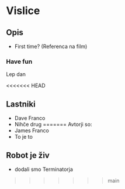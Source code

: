 # Vislice

## Opis
- First time?
(Referenca na film)

### Have fun
Lep dan


<<<<<<< HEAD
## Lastniki
- Dave Franco
- Nihče drug
=======
Avtorji so:
- James Franco
- To je to

## Robot je živ
- dodali smo Terminatorja
>>>>>>> main
